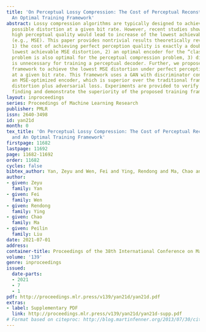 ```yaml
---
title: 'On Perceptual Lossy Compression: The Cost of Perceptual Reconstruction and
  An Optimal Training Framework'
abstract: Lossy compression algorithms are typically designed to achieve the lowest
  possible distortion at a given bit rate. However, recent studies show that pursuing
  high perceptual quality would lead to increase of the lowest achievable distortion
  (e.g., MSE). This paper provides nontrivial results theoretically revealing that,
  1) the cost of achieving perfect perception quality is exactly a doubling of the
  lowest achievable MSE distortion, 2) an optimal encoder for the “classic” rate-distortion
  problem is also optimal for the perceptual compression problem, 3) distortion loss
  is unnecessary for training a perceptual decoder. Further, we propose a novel training
  framework to achieve the lowest MSE distortion under perfect perception constraint
  at a given bit rate. This framework uses a GAN with discriminator conditioned on
  an MSE-optimized encoder, which is superior over the traditional framework using
  distortion plus adversarial loss. Experiments are provided to verify the theoretical
  finding and demonstrate the superiority of the proposed training framework.
layout: inproceedings
series: Proceedings of Machine Learning Research
publisher: PMLR
issn: 2640-3498
id: yan21d
month: 0
tex_title: 'On Perceptual Lossy Compression: The Cost of Perceptual Reconstruction
  and An Optimal Training Framework'
firstpage: 11682
lastpage: 11692
page: 11682-11692
order: 11682
cycles: false
bibtex_author: Yan, Zeyu and Wen, Fei and Ying, Rendong and Ma, Chao and Liu, Peilin
author:
- given: Zeyu
  family: Yan
- given: Fei
  family: Wen
- given: Rendong
  family: Ying
- given: Chao
  family: Ma
- given: Peilin
  family: Liu
date: 2021-07-01
address:
container-title: Proceedings of the 38th International Conference on Machine Learning
volume: '139'
genre: inproceedings
issued:
  date-parts:
  - 2021
  - 7
  - 1
pdf: http://proceedings.mlr.press/v139/yan21d/yan21d.pdf
extras:
- label: Supplementary PDF
  link: http://proceedings.mlr.press/v139/yan21d/yan21d-supp.pdf
# Format based on citeproc: http://blog.martinfenner.org/2013/07/30/citeproc-yaml-for-bibliographies/
---
```


